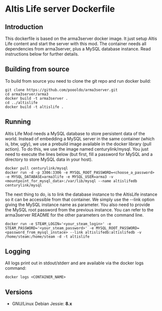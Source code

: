 # Altis Life server Dockerfile

## Introduction

This dockerfile is based on the arma3server docker image. It just setup Altis Life content and start the server with this mod.
The container needs all dependencies from arma3server, plus a MySQL database instance. Read instructions below for further details.

## Building from source

To build from source you need to clone the git repo and run docker build:
```
git clone https://github.com/poooldo/arma3server.git
cd arma3server/arma3
docker build -t arma3server .
cd ../altislife
docker build -t altislife .
```
## Running

Altis Life Mod needs a MySQL database to store persistent data of the world. Instead of embedding a MySQL server in the same container (which is, btw, ugly), we use a prebuild image available in the docker library (pull action). To do this, we use the image named centurylink/mysql. You just need to execute the lines below (but first, fill a password for MySQL and a directory to store MySQL data in your host).

```
docker pull centurylink/mysql
docker run -d -p 3306:3306 -e MYSQL_ROOT_PASSWORD=<choose_a_password> -e MYSQL_DATABASE=arma3life -e MYSQL_USER=arma3 -v <mountpoint_for_mysql_data>:/var/lib/mysql --name altislifedb centurylink/mysql
```

The next thing to do, is to link the database instance to the AltisLife instance so it can be accessible from that container. We simply use the --link option giving the MySQL instance name as parameter. You also need to provide the MySQL root password from the previous instance. You can refer to the arma3server README for the other parameters on the command line.

```
docker run -e STEAM_LOGIN='<your_steam_login>' -e STEAM_PASSWORD='<your_steam_password>' -e MYSQL_ROOT_PASSWORD=<password_from_mysql_instace> --link altislifedb:altislifedb -v /home/steam:/home/steam -d -t altislife
```

## Logging

All logs print out in stdout/stderr and are available via the docker logs command:
```
docker logs <CONTAINER_NAME>
```

## Versions

- GNU/Linux Debian Jessie: **8.x**
